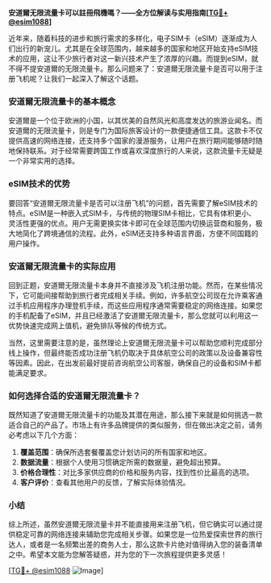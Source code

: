 **安道爾无限流量卡可以註冊飛機嗎？——全方位解读与实用指南[[TG💪+ @esim1088](https://t.me/s/esim1088)]**

近年来，随着科技的进步和旅行需求的多样化，电子SIM卡（eSIM）逐渐成为人们出行的新宠儿。尤其是在全球范围内，越来越多的国家和地区开始支持eSIM技术的应用，这让不少旅行者对这一新兴技术产生了浓厚的兴趣。而提到eSIM，就不得不提安道爾的无限流量卡。那么问题来了：安道爾无限流量卡是否可以用于注册飞机呢？让我们一起深入了解这个话题。

### 安道爾无限流量卡的基本概念

安道爾是一个位于欧洲的小国，以其优美的自然风光和高度发达的旅游业闻名。而安道爾的无限流量卡，则是专门为国际旅客设计的一款便捷通信工具。这款卡不仅提供高速的网络连接，还支持多个国家的漫游服务，让用户在旅行期间能够随时随地保持联系。对于经常需要跨国工作或喜欢深度旅行的人来说，这款流量卡无疑是一个非常实用的选择。

### eSIM技术的优势

要回答“安道爾无限流量卡是否可以注册飞机”的问题，首先需要了解eSIM技术的特点。eSIM是一种嵌入式SIM卡，与传统的物理SIM卡相比，它具有体积更小、灵活性更强的优点。用户无需更换实体卡即可在全球范围内切换运营商和服务，极大地简化了跨境通信的流程。此外，eSIM还支持多种语言界面，方便不同国籍的用户操作。

### 安道爾无限流量卡的实际应用

回到正题，安道爾无限流量卡本身并不直接涉及飞机注册功能。然而，在某些情况下，它可能间接帮助到旅行者完成相关手续。例如，许多航空公司现在允许乘客通过手机应用程序办理登机手续，而这些应用程序通常需要稳定的网络连接。如果您的手机配备了eSIM，并且已经激活了安道爾无限流量卡，那么您就可以利用这一优势快速完成网上值机，避免排队等候的传统方式。

当然，这里需要注意的是，虽然理论上安道爾无限流量卡可以帮助您顺利完成部分线上操作，但最终能否成功注册飞机仍取决于具体航空公司的政策以及设备兼容性等因素。因此，在出发前最好提前咨询航空公司客服，确保自己的设备和SIM卡都能满足要求。

### 如何选择合适的安道爾无限流量卡？

既然知道了安道爾无限流量卡的功能及其潜在用途，那么接下来就是如何挑选一款适合自己的产品了。市场上有许多品牌提供的类似服务，但在做出决定之前，请务必考虑以下几个方面：

1. **覆盖范围**：确保所选套餐覆盖您计划访问的所有国家和地区。
2. **数据流量**：根据个人使用习惯确定所需的数据量，避免超出预算。
3. **价格合理性**：对比多家供应商的价格和服务内容，找到性价比最高的选项。
4. **客户评价**：查看其他用户的反馈，了解实际体验情况。

### 小结

综上所述，虽然安道爾无限流量卡并不能直接用来注册飞机，但它确实可以通过提供稳定可靠的网络连接来辅助您完成相关步骤。如果您是一位热爱探索世界的旅行达人，或者是一名频繁出差的商务人士，那么这款卡片绝对值得纳入您的装备清单之中。希望本文能为您解答疑惑，并为您的下一次旅程提供更多灵感！

[[TG💪+ @esim1088](https://t.me/s/esim1088) ![Image](https://i.postimg.cc/4NQfJmqS/Snipaste-2025-05-13-00-14-12.png)]